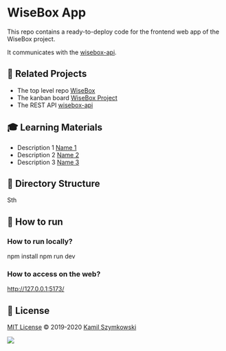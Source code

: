 # WiseBox App

This repo contains a ready-to-deploy code for the frontend web app of the WiseBox project.

It communicates with the [wisebox-api](https://github.com/SzymkowskiDev/wisebox-api).

## 🔗 Related Projects

- The top level repo [WiseBox](https://github.com/SzymkowskiDev/WiseBox)
- The kanban board [WiseBox Project](https://github.com/users/SzymkowskiDev/projects/7/views/1)
- The REST API [wisebox-api](https://github.com/SzymkowskiDev/wisebox-api)

## 🎓 Learning Materials

- Description 1 [Name 1](http://markdown.github.io)
- Description 2 [Name 2](http://markdown.github.io)
- Description 3 [Name 3](http://markdown.github.io)

## 📂 Directory Structure

Sth

## 🚀 How to run

### How to run locally?

npm install
npm run dev

### How to access on the web?

http://127.0.0.1:5173/

## 📄 License

[MIT License](https://choosealicense.com/licenses/mit/) ©️ 2019-2020 [Kamil Szymkowski](https://github.com/SzymkowskiDev "Get in touch!")

[![](https://img.shields.io/badge/license-MIT-green?style=plastic)](https://choosealicense.com/licenses/mit/)
